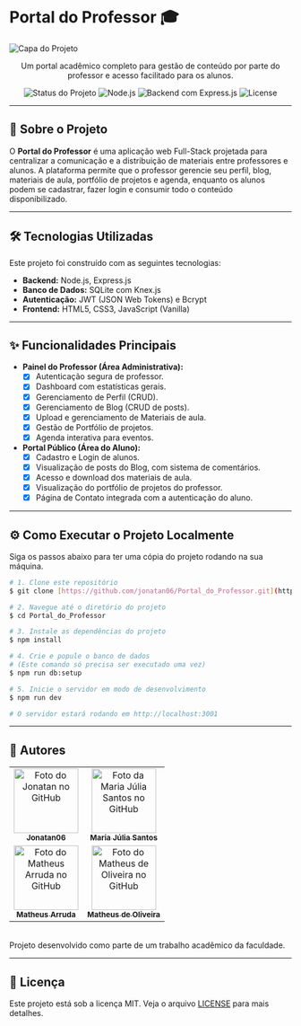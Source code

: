 # Portal do Professor 🎓

![Capa do Projeto](https://raw.githubusercontent.com/jonatan06/Portal_do_Professor/main/docs/images/dashboard-screenshot.png)

<p align="center">
  Um portal acadêmico completo para gestão de conteúdo por parte do professor e acesso facilitado para os alunos.
</p>

<p align="center">
  <img src="https://img.shields.io/badge/status-em%20desenvolvimento-yellow" alt="Status do Projeto">
  <img src="https://img.shields.io/badge/node.js-18.x-green" alt="Node.js">
  <img src="https://img.shields.io/badge/backend-Express.js-blue" alt="Backend com Express.js">
  <img src="https://img.shields.io/badge/license-MIT-lightgrey" alt="License">
</p>

---

## 🚀 Sobre o Projeto

O **Portal do Professor** é uma aplicação web Full-Stack projetada para centralizar a comunicação e a distribuição de materiais entre professores e alunos. A plataforma permite que o professor gerencie seu perfil, blog, materiais de aula, portfólio de projetos e agenda, enquanto os alunos podem se cadastrar, fazer login e consumir todo o conteúdo disponibilizado.

---

## 🛠️ Tecnologias Utilizadas

Este projeto foi construído com as seguintes tecnologias:

* **Backend:** Node.js, Express.js
* **Banco de Dados:** SQLite com Knex.js
* **Autenticação:** JWT (JSON Web Tokens) e Bcrypt
* **Frontend:** HTML5, CSS3, JavaScript (Vanilla)

---

## ✨ Funcionalidades Principais

-   **Painel do Professor (Área Administrativa):**
    - [x] Autenticação segura de professor.
    - [x] Dashboard com estatísticas gerais.
    - [x] Gerenciamento de Perfil (CRUD).
    - [x] Gerenciamento de Blog (CRUD de posts).
    - [x] Upload e gerenciamento de Materiais de aula.
    - [x] Gestão de Portfólio de projetos.
    - [x] Agenda interativa para eventos.
-   **Portal Público (Área do Aluno):**
    - [x] Cadastro e Login de alunos.
    - [x] Visualização de posts do Blog, com sistema de comentários.
    - [x] Acesso e download dos materiais de aula.
    - [x] Visualização do portfólio de projetos do professor.
    - [x] Página de Contato integrada com a autenticação do aluno.

---

## ⚙️ Como Executar o Projeto Localmente

Siga os passos abaixo para ter uma cópia do projeto rodando na sua máquina.

```bash
# 1. Clone este repositório
$ git clone [https://github.com/jonatan06/Portal_do_Professor.git](https://github.com/jonatan06/Portal_do_Professor.git)

# 2. Navegue até o diretório do projeto
$ cd Portal_do_Professor

# 3. Instale as dependências do projeto
$ npm install

# 4. Crie e popule o banco de dados
# (Este comando só precisa ser executado uma vez)
$ npm run db:setup

# 5. Inicie o servidor em modo de desenvolvimento
$ npm run dev

# O servidor estará rodando em http://localhost:3001
```

---

## 👥 Autores

<table>
  <tr>
    <td align="center">
      <a href="https://github.com/Jonatan06">
        <img src="https://github.com/Jonatan06.png?size=115" width="115px;" alt="Foto do Jonatan no GitHub"/><br>
        <sub>
          <b>Jonatan06</b>
        </sub>
      </a>
    </td>
    <td align="center">
      <a href="https://github.com/Mariajuliasants">
        <img src="https://github.com/Mariajuliasants.png?size=115" width="115px;" alt="Foto da Maria Júlia Santos no GitHub"/><br>
        <sub>
          <b>Maria Júlia Santos</b>
        </sub>
      </a>
    </td>
  </tr>
  <tr>
    <td align="center">
      <a href="https://github.com/matheusarruda001">
        <img src="https://github.com/matheusarruda001.png?size=115" width="115px;" alt="Foto do Matheus Arruda no GitHub"/><br>
        <sub>
          <b>Matheus Arruda</b>
        </sub>
      </a>
    </td>
    <td align="center">
      <a href="https://github.com/matheus0liveir4">
        <img src="https://github.com/matheus0liveir4.png?size=115" width="115px;" alt="Foto do Matheus de Oliveira no GitHub"/><br>
        <sub>
          <b>Matheus de Oliveira</b>
        </sub>
      </a>
    </td>
  </tr>
</table>

<br>
Projeto desenvolvido como parte de um trabalho acadêmico da faculdade.

---

## 📄 Licença

Este projeto está sob a licença MIT. Veja o arquivo [LICENSE](LICENSE.md) para mais detalhes.
